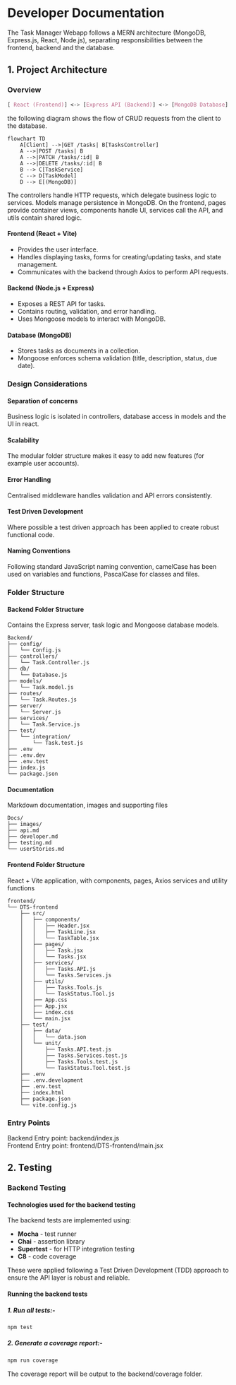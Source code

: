# Developer Documentation

The Task Manager Webapp follows a MERN architecture (MongoDB, Express.js, React, Node.js), separating responsibilities between the frontend, backend and the database.

## 1. Project Architecture

### Overview

```css
[ React (Frontend)] <-> [Express API (Backend)] <-> [MongoDB Database]
```

the following diagram shows the flow of CRUD requests from the client to the database.

```mermaid
flowchart TD
    A[Client] -->|GET /tasks| B[TasksController]
    A -->|POST /tasks| B
    A -->|PATCH /tasks/:id| B
    A -->|DELETE /tasks/:id| B
    B --> C[TaskService]
    C --> D[TaskModel]
    D --> E[(MongoDB)]
```

The controllers handle HTTP requests, which delegate business logic to services. Models manage persistence in MongoDB. On the frontend, pages provide container views, components handle UI, services call the API, and utils contain shared logic.

#### Frontend (React + Vite)

- Provides the user interface.
- Handles displaying tasks, forms for creating/updating tasks, and state management.
- Communicates with the backend through Axios to perform API requests.

#### Backend (Node.js + Express)

- Exposes a REST API for tasks.
- Contains routing, validation, and error handling.
- Uses Mongoose models to interact with MongoDB.
  
#### Database (MongoDB)

- Stores tasks as documents in a collection.
- Mongoose enforces schema validation (title, description, status, due date).

### Design Considerations

#### Separation of concerns

Business logic is isolated in controllers, database access in models and the UI in react.

#### Scalability

The modular folder structure makes it easy to add new features (for example user accounts).

#### Error Handling

Centralised middleware handles validation and API errors consistently.

#### Test Driven Development

Where possible a test driven approach has been applied to create robust functional code.

#### Naming Conventions

Following standard JavaScript naming convention, camelCase has been used on variables and functions, PascalCase for classes and files.
  
### Folder Structure

#### Backend Folder Structure

Contains the Express server, task logic and Mongoose database models.

``` text
Backend/
├── config/
│   └── Config.js
├── controllers/
│   └── Task.Controller.js
├── db/
│   └── Database.js
├── models/
│   └── Task.model.js
├── routes/
│   └── Task.Routes.js
├── server/
│   └── Server.js
├── services/
│   └── Task.Service.js
├── test/
│   └── integration/
│       └── Task.test.js
├── .env
├── .env.dev
├── .env.test
├── index.js
└── package.json
```

#### Documentation

Markdown documentation, images and supporting files

``` text
Docs/
├── images/
├── api.md
├── developer.md
├── testing.md
└── userStories.md
```

#### Frontend Folder Structure

React + Vite application, with components, pages, Axios services and utility functions

```text
frontend/
└── DTS-frontend
    ├── src/
    │   ├── components/
    │   │   ├── Header.jsx
    │   │   ├── TaskLine.jsx
    │   │   └── TaskTable.jsx
    │   ├── pages/
    │   │   ├── Task.jsx
    │   │   └── Tasks.jsx
    │   ├── services/
    │   │   ├── Tasks.API.js
    │   │   └── Tasks.Services.js
    │   ├── utils/
    │   │   ├── Tasks.Tools.js
    │   │   └── TaskStatus.Tool.js
    │   ├── App.css
    │   ├── App.jsx
    │   ├── index.css
    │   └── main.jsx
    ├── test/
    │   ├── data/
    │   │   └── data.json
    │   └── unit/
    │       ├── Tasks.API.test.js
    │       ├── Tasks.Services.test.js
    │       ├── Tasks.Tools.test.js
    │       └── TaskStatus.Tool.test.js
    ├── .env
    ├── .env.development
    ├── .env.test
    ├── index.html
    ├── package.json
    └── vite.config.js
```

### Entry Points

Backend Entry point: backend/index.js  
Frontend Entry point: frontend/DTS-frontend/main.jsx

## 2. Testing

### Backend Testing

#### Technologies used for the backend testing

The backend tests are implemented using:

- **Mocha** - test runner
- **Chai** - assertion library
- **Supertest** - for HTTP integration testing
- **C8** - code coverage

These were applied following a Test Driven Development (TDD) approach to ensure the API layer is robust and reliable. 

#### Running the backend tests

##### 1. Run all tests:-

```bash
npm test
```

##### 2. Generate a coverage report:-

```bash
npm run coverage
```

The coverage report will be output to the backend/coverage folder.
